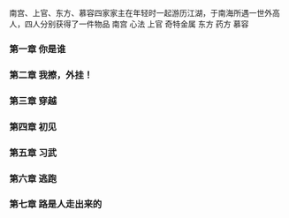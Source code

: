 南宫、上官、东方、慕容四家家主在年轻时一起游历江湖，于南海所遇一世外高人，四人分别获得了一件物品
南宫 心法
上官 奇特金属
东方 药方
慕容 

### 第一章  你是谁
### 第二章  我擦，外挂！
### 第三章  穿越
### 第四章  初见
### 第五章  习武
### 第六章  逃跑
### 第七章  路是人走出来的

